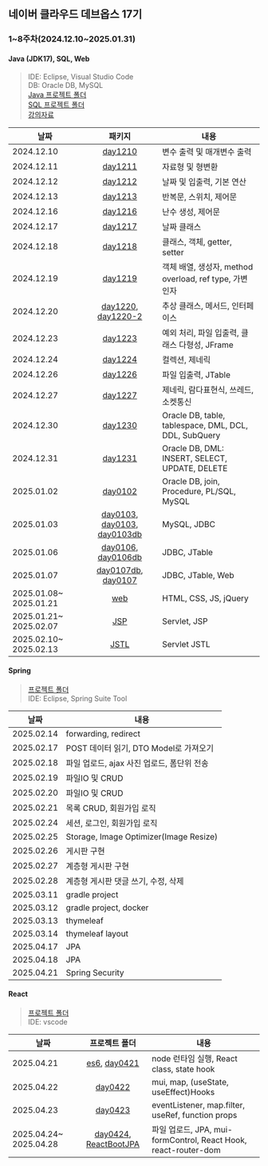 ## 네이버 클라우드 데브옵스 17기

### 1&#126;8주차(2024.12.10&#126;2025.01.31)
#### **Java (JDK17), SQL, Web**  
> IDE: Eclipse, Visual Studio Code  
> DB: Oracle DB, MySQL  
> [Java 프로젝트 폴더](./java/workspace/classProject/)  
> [SQL 프로젝트 폴더](./sql/)  
> [강의자료](./강의자료/)

|날짜|패키지|내용|
|---|:---:|---|
|2024.12.10|[day1210](./java/workspace/classProject/day1210/)|변수 출력 및 매개변수 출력|
|2024.12.11|[day1211](./java/workspace/classProject/day1211/)|자료형 및 형변환|
|2024.12.12|[day1212](./java/workspace/classProject/day1212/)|날짜 및 입출력, 기본 연산|
|2024.12.13|[day1213](./java/workspace/classProject/day1213/)|반복문, 스위치, 제어문|
|2024.12.16|[day1216](./java/workspace/classProject/day1216/)|난수 생성, 제어문|
|2024.12.17|[day1217](./java/workspace/classProject/day1217/)|날짜 클래스|
|2024.12.18|[day1218](./java/workspace/classProject/day1218/)|클래스, 객체, getter, setter|
|2024.12.19|[day1219](./java/workspace/classProject/day1219/)|객체 배열, 생성자, method overload, ref type, 가변 인자|
|2024.12.20|[day1220](./java/workspace/classProject/day1220/), [day1220-2](./java/workspace/classProject/day1220_2/)|추상 클래스, 메서드, 인터페이스|
|2024.12.23|[day1223](./java/workspace/classProject/day1223/)|예외 처리, 파일 입출력, 클래스 다형성, JFrame|
|2024.12.24|[day1224](./java/workspace/classProject/day1224/)|컬렉션, 제네릭|
|2024.12.26|[day1226](./java/workspace/classProject/day1226/)|파일 입출력, JTable|
|2024.12.27|[day1227](./java/workspace/classProject/day1227/)|제네릭, 람다표현식, 쓰레드, 소켓통신|
|2024.12.30|[day1230](./sql/day1230/)|Oracle DB, table, tablespace, DML, DCL, DDL, SubQuery|
|2024.12.31|[day1231](./sql/day1231/)|Oracle DB, DML: INSERT, SELECT, UPDATE, DELETE|
|2025.01.02|[day0102](./sql/day0102/)|Oracle DB, join, Procedure, PL/SQL, MySQL|
|2025.01.03|[day0103](./sql/day0103/), [day0103](./java/workspace/classProject/day0103/), [day0103db](./java/workspace/classProject/day0103db/)|MySQL, JDBC|
|2025.01.06|[day0106](./java/workspace/classProject/day0106/), [day0106db](./java/workspace/classProject/day0106db/)|JDBC, JTable|
|2025.01.07|[day0107db](./java/workspace/classProject/day0107db/), [day0107](./web/day0107/)|JDBC, JTable, Web|
|2025.01.08&#126; 2025.01.21|[web](./web/)|HTML, CSS, JS, jQuery|
|2025.01.21&#126; 2025.02.07|[JSP](./java/workspace/webProject/)|Servlet, JSP|
|2025.02.10&#126; 2025.02.13|[JSTL](./java/workspace/ServletProject/)|Servlet JSTL|


#### **Spring**  
> [프로젝트 폴더](./spring/)  
> IDE: Eclipse, Spring Suite Tool

|날짜|내용|
|---|---|
|2025.02.14|forwarding, redirect|
|2025.02.17|POST 데이터 읽기, DTO Model로 가져오기|
|2025.02.18|파일 업로드, ajax 사진 업로드, 폼단위 전송|
|2025.02.19|파일IO 및 CRUD|
|2025.02.20|파일IO 및 CRUD|
|2025.02.21|목록 CRUD, 회원가입 로직|
|2025.02.24|세션, 로그인, 회원가입 로직|
|2025.02.25|Storage, Image Optimizer(Image Resize)|
|2025.02.26|게시판 구현|
|2025.02.27|계층형 게시판 구현|
|2025.02.28|계층형 게시판 댓글 쓰기, 수정, 삭제|
|2025.03.11|gradle project|
|2025.03.12|gradle project, docker|
|2025.03.13|thymeleaf|
|2025.03.14|thymeleaf layout|
|2025.04.17|JPA|
|2025.04.18|JPA|
|2025.04.21|Spring Security|

#### **React**  
> [프로젝트 폴더](./react/)  
> IDE: vscode

|날짜|프로젝트 폴더|내용|
|---|:---:|---|
|2025.04.21|[es6](./react/es6/), [day0421](./react/react-day0421/)|node 런타임 실행, React class, state hook|
|2025.04.22|[day0422](./react/react-day0422/)|mui, map, (useState, useEffect)Hooks|
|2025.04.23|[day0423](./react/react-day0423/)|eventListener, map.filter, useRef, function props|
|2025.04.24&#126; 2025.04.28|[day0424](./react/react-day0424/), [ReactBootJPA](./spring/ReactBootJPA/)|파일 업로드, JPA, mui-formControl, React Hook, react-router-dom|

